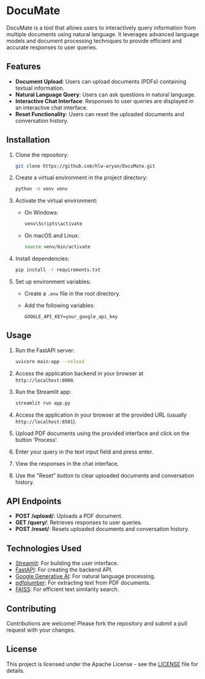 # DocuMate

DocuMate is a tool that allows users to interactively query information from multiple documents using natural language. It leverages advanced language models and document processing techniques to provide efficient and accurate responses to user queries.

## Features

- **Document Upload**: Users can upload documents (PDFs) containing textual information.
- **Natural Language Query**: Users can ask questions in natural language.
- **Interactive Chat Interface**: Responses to user queries are displayed in an interactive chat interface.
- **Reset Functionality**: Users can reset the uploaded documents and conversation history.

## Installation

1. Clone the repository:

    ```bash
    git clone https://github.com/hlw-aryan/DocuMate.git
    ```

2. Create a virtual environment in the project directory:

    ```bash
    python -m venv venv
    ```

3. Activate the virtual environment:

    - On Windows:

        ```bash
        venv\Scripts\activate
        ```

    - On macOS and Linux:

        ```bash
        source venv/bin/activate
        ```

4. Install dependencies:

    ```bash
    pip install -r requirements.txt
    ```

5. Set up environment variables:

    - Create a `.env` file in the root directory.
    - Add the following variables:

        ```
        GOOGLE_API_KEY=your_google_api_key
        ```

## Usage

1. Run the FastAPI server:

    ```bash
    uvicorn main:app --reload
    ```

2. Access the application backend in your browser at `http://localhost:8000`.

3. Run the Streamlit app:

    ```bash
    streamlit run app.py
    ```

3. Access the application in your browser at the provided URL (usually `http://localhost:8501`).

4. Upload PDF documents using the provided interface and click on the button 'Process'.

5. Enter your query in the text input field and press enter.

6. View the responses in the chat interface.

7. Use the "Reset" button to clear uploaded documents and conversation history.

## API Endpoints

- **POST /upload/**: Uploads a PDF document.
- **GET /query/**: Retrieves responses to user queries.
- **POST /reset/**: Resets uploaded documents and conversation history.

## Technologies Used

- [Streamlit](https://streamlit.io/): For building the user interface.
- [FastAPI](https://fastapi.tiangolo.com/): For creating the backend API.
- [Google Generative AI](https://github.com/microsoft/GENAI): For natural language processing.
- [pdfplumber](https://github.com/jsvine/pdfplumber): For extracting text from PDF documents.
- [FAISS](https://github.com/facebookresearch/faiss): For efficient text similarity search.

## Contributing

Contributions are welcome! Please fork the repository and submit a pull request with your changes.

## License

This project is licensed under the Apache License - see the [LICENSE](https://github.com/hlw-aryan/DocuMate?tab=Apache-2.0-1-ov-file#) file for details.
